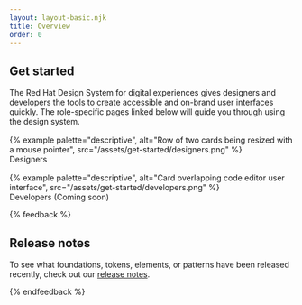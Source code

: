 ```yaml
---
layout: layout-basic.njk
title: Overview
order: 0
---
```


<style>
  figure {
    margin: 16px 0 0 0;
    display: flex;
    flex-direction: column;
    gap: var(--rh-space-lg);
  }
  figcaption {
    font-family: var(--rh-font-family-heading);
    font-size: var(--rh-font-size-heading-sm);
  }
  .overview-links a {
    text-decoration: none;
  }
  .overview-links a:hover, .overview-links a:active {
    text-decoration: underline;
  }
</style>

## Get started

The Red Hat Design System for digital experiences gives designers and developers the tools to create accessible and on-brand user interfaces quickly. The role-specific pages linked below will guide you through using the design system.

<nav class="multi-column--min-400-wide overview-links">
  <a href="/get-started/designers">
    <figure>
      {% example
        palette="descriptive",
        alt="Row of two cards being resized with a mouse pointer",
        src="/assets/get-started/designers.png" %}
      <figcaption>Designers</figcaption>
    </figure>
  </a>
  <figure>
    {% example
      palette="descriptive",
      alt="Card overlapping code editor user interface",
      src="/assets/get-started/developers.png" %}
    <figcaption>Developers (Coming soon)</figcaption>
  </figure>
</nav>

{% feedback %}
  <h2>Release notes</h2>
  <p>To see what foundations, tokens, elements, or patterns have been released recently, check out our <a href="/release-notes">release notes</a>.</p>
{% endfeedback %}
